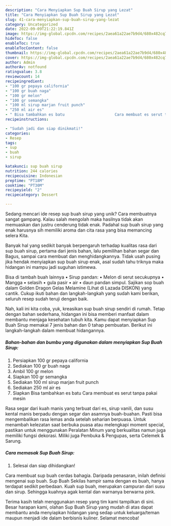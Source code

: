 ```yaml
---
description: "Cara Menyiapkan Sup Buah Sirup yang Lezat"
title: "Cara Menyiapkan Sup Buah Sirup yang Lezat"
slug: 41-cara-menyiapkan-sup-buah-sirup-yang-lezat
category: Uncategorized
date: 2022-09-09T21:22:19.841Z
image: https://img-global.cpcdn.com/recipes/2aea61a22ae7b9d4/680x482cq70/sup-buah-sirup-foto-resep-utama.jpg
hideToc: false
enableToc: true
enableTocContent: false
thumbnail: https://img-global.cpcdn.com/recipes/2aea61a22ae7b9d4/680x482cq70/sup-buah-sirup-foto-resep-utama.jpg
cover: https://img-global.cpcdn.com/recipes/2aea61a22ae7b9d4/680x482cq70/sup-buah-sirup-foto-resep-utama.jpg
author: Admin
authorAv: notfound
ratingvalue: 3.8
reviewcount: 14
recipeingredient:
- "100 gr pepaya california"
- "100 gr buah naga"
- "100 gr melon"
- "100 gr semangka"
- "100 ml sirup marjan fruit punch"
- "250 ml air es"
- " Bisa tambahkan es batu                      Cara membuat es serut tanpa pakai mesin"
recipeinstructions:

- "Sudah jadi dan siap dinikmati!"
categories:
- Resep
tags:
- sup
- buah
- sirup

katakunci: sup buah sirup 
nutrition: 244 calories
recipecuisine: Indonesian
preptime: "PT18M"
cooktime: "PT30M"
recipeyield: "2"
recipecategory: Dessert

---
```





Sedang mencari ide resep sup buah sirup yang unik? Cara membuatnya sangat gampang. Kalau salah mengolah maka hasilnya tidak akan memuaskan dan justru cenderung tidak enak. Padahal sup buah sirup yang enak harusnya sih memiliki aroma dan cita rasa yang bisa memancing selera Kita.





Banyak hal yang sedikit banyak berpengaruh terhadap kualitas rasa dari sup buah sirup, pertama dari jenis bahan, lalu pemilihan bahan segar dan Bagus, sampai cara membuat dan menghidangkannya. Tidak usah pusing jika hendak menyiapkan sup buah sirup enak,      asal sudah tahu triknya maka hidangan ini mampu jadi suguhan istimewa.














Bisa di tambah buah lainnya • Sirup pandan: • Melon di serut secukupnya • Mangga • selasih • gula pasir • air • daun pandan simpul. Sajikan sop buah dalam Golden Dragon Gelas Melamine (Lihat di Lazada DISKON) yang cantik. Cukup ikuti bahan dan langkah-langkah yang sudah kami berikan, seluruh resep sudah teruji dengan baik.






Nah, kali ini kita coba, yuk, kreasikan sup buah sirup sendiri di rumah. Tetap dengan bahan sederhana, hidangan ini bisa memberi manfaat dalam membantu menjaga kesehatan tubuh kita. Kamu dapat menyiapkan Sup Buah Sirup memakai 7 jenis bahan dan 0 tahap pembuatan. Berikut ini langkah-langkah dalam membuat hidangannya.

<!--inarticleads1-->

##### Bahan-bahan dan bumbu yang digunakan dalam menyiapkan Sup Buah Sirup:

1. Persiapkan 100 gr pepaya california
1. Sediakan 100 gr buah naga
1. Ambil 100 gr melon
1. Siapkan 100 gr semangka
1. Sediakan 100 ml sirup marjan fruit punch
1. Sediakan 250 ml air es
1. Siapkan  Bisa tambahkan es batu                      Cara membuat es serut tanpa pakai mesin


Rasa segar dari kuah manis yang terbuat dari es, sirup vanili, dan susu kental manis berpadu dengan segar dan asamnya buah-buahan. Pasti bisa mengembalikan rasa lemas anda setelah seharian berpuasa. Untuk menambah kelezatan saat berbuka puasa atau melengkapi moment special, pastikan untuk menggunakan Peralatan Minum yang berkualitas namun juga memiliki fungsi dekorasi. Miliki juga Pembuka &amp; Pengupas, serta Celemek &amp; Sarung. 

<!--inarticleads2-->

##### Cara memasak Sup Buah Sirup:


1. Selesai dan siap dihidangkan!

Cara membuat sup buah cerdas bahagia. Daripada penasaran, inilah definisi mengenai sup buah. Sup Buah Sekilas hampir sama dengan es buah, hanya terdapat sedikit perbedaan. Kuah sup buah, merupakan campuran dari susu dan sirup. Sehingga kuahnya agak kental dan warnanya berwarna pink. 

Terima kasih telah menggunakan resep yang tim kami tampilkan di sini. Besar harapan kami, olahan Sup Buah Sirup yang mudah di atas dapat membantu anda menyiapkan hidangan yang sedap untuk keluarga/teman maupun menjadi ide dalam berbisnis kuliner. Selamat mencoba!
